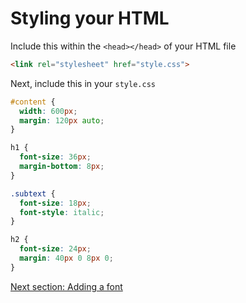 # Styling your HTML

Include this within the `<head></head>` of your HTML file
```html
<link rel="stylesheet" href="style.css">
```

Next, include this in your `style.css`
```css
#content {
  width: 600px;
  margin: 120px auto;
}

h1 {
  font-size: 36px;
  margin-bottom: 8px;
}

.subtext {
  font-size: 18px;
  font-style: italic;
}

h2 {
  font-size: 24px;
  margin: 40px 0 8px 0;
}
```
[Next section: Adding a font](https://github.com/andytechyon/techyon/blob/master/resources/05-Customizing-the-font.md)
